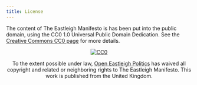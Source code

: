 ```yaml
---
title: License
---
```


The content of The Eastleigh Manifesto is has been put into the public domain, using the CC0 1.0 Universal Public Domain Dedication.  See the [Creative Commons CC0 page](http://creativecommons.org/publicdomain/zero/1.0/) for more details.

<div class="well" style='max-width: 500px; margin-left: auto; margin-right: auto; text-align: center'>
  
  <p xmlns:dct="http://purl.org/dc/terms/" xmlns:vcard="http://www.w3.org/2001/vcard-rdf/3.0#">
    <a rel="license" href="http://creativecommons.org/publicdomain/zero/1.0/"><img src="https://licensebuttons.net/p/zero/1.0/88x31.png" style="border-style: none;" alt="CC0" /></a>
  </p>
  <p>
    To the extent possible under law,
    <a rel="dct:publisher"
       href="https://github.com/OpenEastleighPolitics">
      <span property="dct:title">Open Eastleigh Politics</span></a>
    has waived all copyright and related or neighboring rights to
    <span property="dct:title">The Eastleigh Manifesto</span>.
  This work is published from the
  <span property="vcard:Country" datatype="dct:ISO3166"
        content="GB" about="http://openpolitics.org.uk/manifesto">
    United Kingdom</span>.
  </p>

</div>
